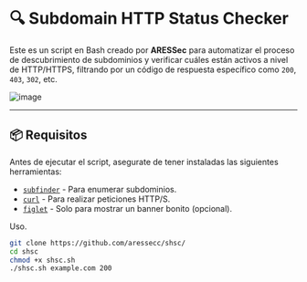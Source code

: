 # 🔍 Subdomain HTTP Status Checker

Este es un script en Bash creado por **ARESSec** para automatizar el proceso de descubrimiento de subdominios y verificar cuáles están activos a nivel de HTTP/HTTPS, filtrando por un código de respuesta específico como `200`, `403`, `302`, etc.

![image](https://github.com/user-attachments/assets/1df6d8d4-5345-4680-9f15-81218b0b091e)


---

## 📦 Requisitos

Antes de ejecutar el script, asegurate de tener instaladas las siguientes herramientas:

- [`subfinder`](https://github.com/projectdiscovery/subfinder) - Para enumerar subdominios.
- [`curl`](https://curl.se/) - Para realizar peticiones HTTP/S.
- [`figlet`](http://www.figlet.org/) - Solo para mostrar un banner bonito (opcional).

Uso.

```bash
git clone https://github.com/aressecc/shsc/
cd shsc
chmod +x shsc.sh
./shsc.sh example.com 200
